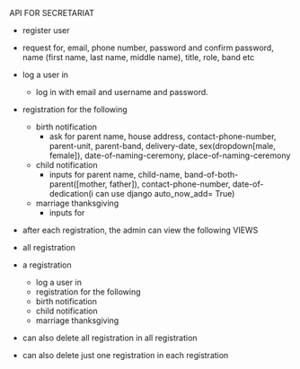 API FOR SECRETARIAT

- register user
 - request for, email, phone number, password and confirm password, name (first name, last name, middle name), title, role, band etc
- log a user in
    - log in with email and username and password.

- registration for the following
  - birth notification
    - ask for parent name, house address, contact-phone-number, parent-unit, parent-band, delivery-date, sex(dropdown[male, female]), date-of-naming-ceremony, place-of-naming-ceremony
  - child notification
    - inputs for parent name, child-name, band-of-both-parent([mother, father]), contact-phone-number, date-of-dedication(i can use django auto_now_add= True)
  - marriage thanksgiving
    - inputs for 
- after each registration, the admin can view the following
  VIEWS
- all registration

- a registration
    - log a user in
    - registration for the following
    - birth notification
    - child notification
    - marriage thanksgiving
- can also delete all registration in all registration
- can also delete just one registration in each registration

